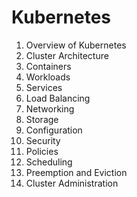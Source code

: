 # Kubernetes
1. Overview of Kubernetes
2. Cluster Architecture
3. Containers
4. Workloads
5. Services
6. Load Balancing
7. Networking
8. Storage
9. Configuration
10. Security
11. Policies
12. Scheduling
13. Preemption and Eviction
14. Cluster Administration
